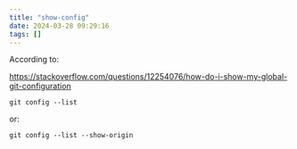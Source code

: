 ```yaml
---
title: "show-config"
date: 2024-03-28 09:29:16
tags: []
---
```

According to:

https://stackoverflow.com/questions/12254076/how-do-i-show-my-global-git-configuration

```
git config --list
```

or:

```
git config --list --show-origin
```

